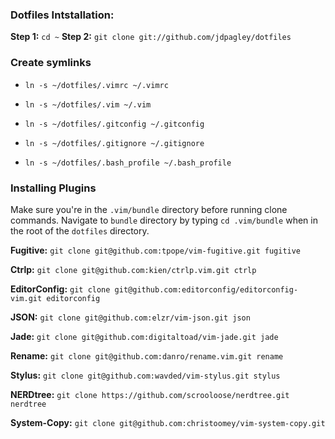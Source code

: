 ### Dotfiles Intstallation:

  **Step 1:** `cd ~`
  **Step 2:** `git clone git://github.com/jdpagley/dotfiles`

### Create symlinks

*  `ln -s ~/dotfiles/.vimrc ~/.vimrc`

*  `ln -s ~/dotfiles/.vim ~/.vim`

*  `ln -s ~/dotfiles/.gitconfig ~/.gitconfig`

*  `ln -s ~/dotfiles/.gitignore ~/.gitignore`

*  `ln -s ~/dotfiles/.bash_profile ~/.bash_profile`

### Installing Plugins

  Make sure you're in the `.vim/bundle` directory before running clone commands.
  Navigate to `bundle` directory by typing `cd .vim/bundle` when in the root of the `dotfiles` directory.

  **Fugitive:** `git clone git@github.com:tpope/vim-fugitive.git fugitive`

  **Ctrlp:** `git clone git@github.com:kien/ctrlp.vim.git ctrlp`

  **EditorConfig:** `git clone git@github.com:editorconfig/editorconfig-vim.git editorconfig`

  **JSON:** `git clone git@github.com:elzr/vim-json.git json`

  **Jade:** `git clone git@github.com:digitaltoad/vim-jade.git jade`

  **Rename:** `git clone git@github.com:danro/rename.vim.git rename`

  **Stylus:** `git clone git@github.com:wavded/vim-stylus.git stylus`

  **NERDtree:** `git clone https://github.com/scrooloose/nerdtree.git nerdtree`

  **System-Copy:** `git clone git@github.com:christoomey/vim-system-copy.git`


